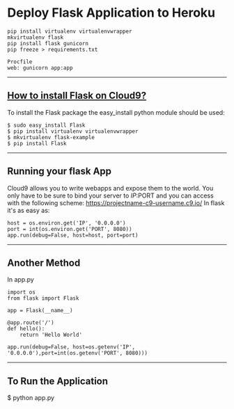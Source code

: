 # Deploy Flask Application to Heroku
    pip install virtualenv virtualenvwrapper
    mkvirtualenv flask
    pip install flask gunicorn
    pip freeze > requirements.txt
    
    Procfile
    web: gunicorn app:app

--------------------------------
[How to install Flask on Cloud9?](https://c9.io/santiagobasulto_1/flask-example)
--------------------------------
To install the Flask package the easy_install python module should be used:
    
    $ sudo easy_install Flask
    $ pip install virtualenv virtualenvwrapper
    $ mkvirtualenv flask-example
    $ pip install Flask

--------------------------------
Running your flask App
--------------------------------
Cloud9 allows you to write webapps and expose them to the world.
You only have to be sure to bind your server to $IP:$PORT and you can access with the following scheme: https://projectname-c9-username.c9.io/
In flask it's as easy as:

    host = os.environ.get('IP', '0.0.0.0')
    port = int(os.environ.get('PORT', 8080))
    app.run(debug=False, host=host, port=port)

--------------------------------
Another Method
--------------------------------
In app.py

    import os
    from flask import Flask
    
    app = Flask(__name__)
    
    @app.route('/')
    def hello():
        return 'Hello World'
    
    app.run(debug=False, host=os.getenv('IP', '0.0.0.0'),port=int(os.getenv('PORT', 8080)))

--------------------------------
To Run the Application
--------------------------------
$ python app.py
